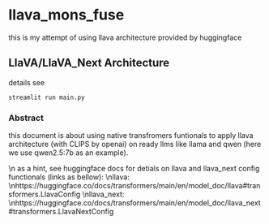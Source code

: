 # llava_mons_fuse

this is my attempt of using llava architecture provided by huggingface
## LlaVA/LlaVA_Next Architecture
details see
```
streamlit run main.py
```
### Abstract

this document is about using native transfromers funtionals to apply llava architecture 
(with CLIPS by openai) on ready llms like llama and qwen (here we use qwen2.5:7b as an example).

\n as a hint, see huggingface docs for detials on llava and llava_next config functionals (links as bellow):
\nllava:
\nhttps://huggingface.co/docs/transformers/main/en/model_doc/llava#transformers.LlavaConfig
\nllava_next:
\nhttps://huggingface.co/docs/transformers/main/en/model_doc/llava_next#transformers.LlavaNextConfig

